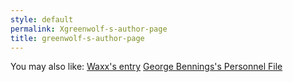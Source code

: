 ```yaml
---
style: default
permalink: Xgreenwolf-s-author-page
title: greenwolf-s-author-page
---
```

You may also like:
[Waxx's entry](http://scp-wiki.net/waxxentry)
[George Bennings's Personnel File](http://scp-wiki.net/george-bennings-s-personnel-file)
